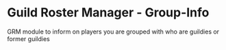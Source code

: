 # Guild Roster Manager - Group-Info
GRM module to inform on players you are grouped with who are guildies or former guildies
